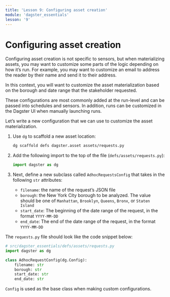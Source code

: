 ```yaml
---
title: 'Lesson 9: Configuring asset creation'
module: 'dagster_essentials'
lesson: '9'
---
```


# Configuring asset creation

Configuring asset creation is not specific to sensors, but when materializing assets, you may want to customize some parts of the logic depending on how it’s run. For example, you may want to customize an email to address the reader by their name and send it to their address.

In this context, you will want to customize the asset materialization based on the borough and date range that the stakeholder requested.

These configurations are most commonly added at the run-level and can be passed into schedules and sensors. In addition, runs can be customized in the Dagster UI when manually launching runs.

Let’s write a new configuration that we can use to customize the asset materialization.

1. Use `dg` to scaffold a new asset location:

   ```bash
   dg scaffold defs dagster.asset assets/requests.py
   ```

2. Add the following import to the top of the file (`defs/assets/requests.py`):

   ```python
   import dagster as dg
   ```

3. Next, define a new subclass called `AdhocRequestsConfig` that takes in the following `str` attributes:
   - `filename`: the name of the request’s JSON file
   - `borough`: the New York City borough to be analyzed. The value should be one of `Manhattan`, `Brooklyn`, `Queens`, `Bronx`, or `Staten Island`
   - `start_date`: The beginning of the date range of the request, in the format `YYYY-MM-DD`
   - `end_date`: The end of the date range of the request, in the format `YYYY-MM-DD`

The `requests.py` file should look like the code snippet below:

```python
# src/dagster_essentials/defs/assets/requests.py
import dagster as dg

class AdhocRequestConfig(dg.Config):
    filename: str
    borough: str
    start_date: str
    end_date: str
```
   `Config` is used as the base class when making custom configurations.
